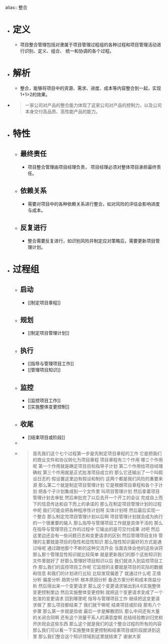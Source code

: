alias:: 整合

- # 定义
	- 项目整合管理包括对隶属于项目管理过程组的各种过程和项目管理活动进行识别、定义、组合、 统一和协调的各个过程。
- # 解析
	- 整合，能够将项目中的资源、需求、进度、成本等内容整合到一起，实现1+1>2的效果。
- > 一家公司对产品的整合能力体现了这家公司对产品的控制力，以及公司本身交付高品质、高性能产品的能力。
- # 特性
	- ## 最终责任
		- 项目整合管理由项目经理负责， 项目经理必须对整体项目承担最终责任。
	- ## 依赖关系
		- 需要对项目中的各种依赖关系进行整合，如对风险的评估会影响进度与成本。
	- ## 反复进行
		- 整合需要反复进行，如识别风险并制定应对策略后，需要更新项目管理计划。
- # 过程组
	- ## 启动
		- [[制定项目章程]]
	- ## 规划
		- [[制定项目管理计划]]
	- ## 执行
		- [[指导与管理项目工作]]
		- [[管理项目知识]]
	- ## 监控
		- [[监控项目工作]]
		- [[实施整体变更控制]]
	- ## 收尾
		- [[结束项目或阶段]]
	-
	- > 首先我们这个七个过程第一步是先制定项目章程的工作 它是把我们的商业文件和协议转化为项目章程 项目章程有三个作用 哪三个作用呢 第一个作用就是确定项目目标指导子计划 第二个作用给项目经理确权 第三个作用就是正式批准项目成立的 那么它还输出了一个叫假设日志的 假设置这里边有假设和制约 这两个都是我们风险的重要来源 那么第二个就是制定项目管理计划 它是根据项目章程和各个子计划 把各个子计划集成到一个文件里 叫项目管理计划 然后拿着项目管理计划去审批 然后审批完了以后去开一个开工的会议 完成自上而下的信息传达和自下而上的承诺的 那么在制定项目管理计划的过程中呢 我们可能会把各种程序性计划呀 实体计划呀 然后最后实现一个整合 那么制定完项目管理计划以后啊 项目管理计划就会成为执行的一个很重要的输入 那么指导与管理项目工作就是具体干活的 那么在指导与管理项目工作的过程中 它输出的是可交付成果 对吧 然后这里边还会有一些问题日志和变更请求的区别 然后管理项目支持 管理的主要就是项目的隐性和显性知识 那么隐性知识最好的方式是通过啥呢 通过跟他那个不断的这种交流开会 当面去体会他的这些诀窍 那么那个管理显性知识就比较简单 就是更新我们的那个这些知识到文件里就好了 好那么管理好项目知识以后 我们就进入到监控项目工作 那么我们的监控项目工作呢 它监控的主要就是项目的实际的数据和信息 和我们的计划进行比较 比较发现偏差了 就通过什么呢 正值分析 偏差分析 趋势分析 根本原因分析 备选方案分析和成本效益分析 然后得出来一个变更请求 那么这个变更请求输出到4.6实施整体变更控制里边 然后实施整体变更控制 就把这个变更请求变成了一个批准的变更请求 回到哪里呢 指导与管理项目工作 继续把这变更请求做了 那么项目都结束了 我们就干嘛呢 结束项目或阶段 那有八个步骤 那么第一步就是验收 最后一步是解散团队 那么中间还有大量的关闭合同啊 还有这个测量干系人的满意度啊 总结经验教训归党和开庆祝会这些东西 那么这个就是我们的这个整合过程的所有的内容 那么我们可以看一下实施整体变更控制和结束项目或阶段就讲到这里 那么我们整合这个知识领域到这里就结束了 谢谢大家